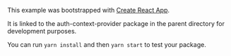 This example was bootstrapped with [Create React App](https://github.com/facebook/create-react-app).

It is linked to the auth-context-provider package in the parent directory for development purposes.

You can run `yarn install` and then `yarn start` to test your package.
